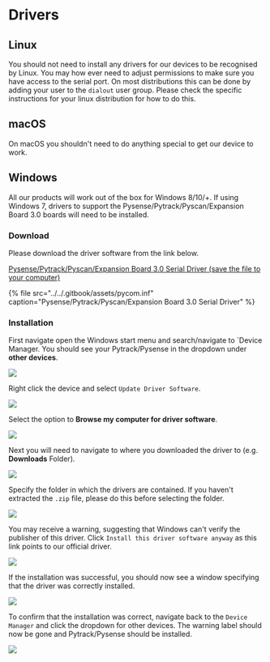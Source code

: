 # Drivers

## Linux

You should not need to install any drivers for our devices to be recognised by Linux. You may how ever need to adjust permissions to make sure you have access to the serial port. On most distributions this can be done by adding your user to the `dialout` user group. Please check the specific instructions for your linux distribution for how to do this.

## macOS

On macOS you shouldn't need to do anything special to get our device to work.

## Windows

All our products will work out of the box for Windows 8/10/+. If using Windows 7, drivers to support the Pysense/Pytrack/Pyscan/Expansion Board 3.0 boards will need to be installed.

### Download

Please download the driver software from the link below.

[Pysense/Pytrack/Pyscan/Expansion Board 3.0 Serial Driver \(save the file to your computer\)](https://raw.githubusercontent.com/pycom/pycom-documentation/master/pytrackpysense/installation/pycom.inf)

{% file src="../../.gitbook/assets/pycom.inf" caption="Pysense/Pytrack/Pyscan/Expansion Board 3.0 Serial Driver" %}

### Installation

First navigate open the Windows start menu and search/navigate to \`Device Manager. You should see your Pytrack/Pysense in the dropdown under **other devices**.

![](../../.gitbook/assets/win7-1.png)

Right click the device and select `Update Driver Software`.

![](../../.gitbook/assets/win7-2%20%281%29.png)

Select the option to **Browse my computer for driver software**.

![](../../.gitbook/assets/win7-3.png)

Next you will need to navigate to where you downloaded the driver to \(e.g. **Downloads** Folder\).

![](../../.gitbook/assets/win7-4%20%281%29.png)

Specify the folder in which the drivers are contained. If you haven't extracted the `.zip` file, please do this before selecting the folder.

![](../../.gitbook/assets/win7-5%20%281%29.png)

You may receive a warning, suggesting that Windows can't verify the publisher of this driver. Click `Install this driver software anyway` as this link points to our official driver.

![](../../.gitbook/assets/win7-6%20%281%29.png)

If the installation was successful, you should now see a window specifying that the driver was correctly installed.

![](../../.gitbook/assets/win7-7.png)

To confirm that the installation was correct, navigate back to the `Device Manager` and click the dropdown for other devices. The warning label should now be gone and Pytrack/Pysense should be installed.

![](../../.gitbook/assets/win7-8.png)

